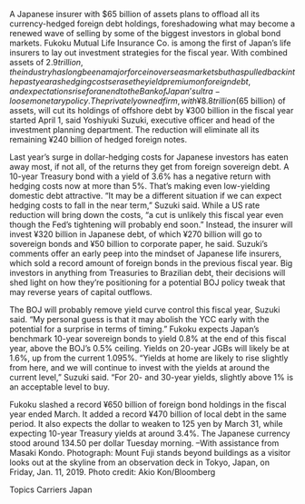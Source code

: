 A Japanese insurer with $65 billion of assets plans to offload all its currency-hedged foreign debt holdings, foreshadowing what may become a renewed wave of selling by some of the biggest investors in global bond markets.
Fukoku Mutual Life Insurance Co. is among the first of Japan’s life insurers to lay out investment strategies for the fiscal year. With combined assets of $2.9 trillion, the industry has long been a major force in overseas markets but has pulled back in the past year as hedging costs erase the yield premium on foreign debt, and expectations rise for an end to the Bank of Japan’s ultra-loose monetary policy.
The privately owned firm, with ¥8.8 trillion ($65 billion) of assets, will cut its holdings of offshore debt by ¥300 billion in the fiscal year started April 1, said Yoshiyuki Suzuki, executive officer and head of the investment planning department. The reduction will eliminate all its remaining ¥240 billion of hedged foreign notes.

Last year’s surge in dollar-hedging costs for Japanese investors has eaten away most, if not all, of the returns they get from foreign sovereign debt. A 10-year Treasury bond with a yield of 3.6% has a negative return with hedging costs now at more than 5%. That’s making even low-yielding domestic debt attractive.
“It may be a different situation if we can expect hedging costs to fall in the near term,” Suzuki said. While a US rate reduction will bring down the costs, “a cut is unlikely this fiscal year even though the Fed’s tightening will probably end soon.”
Instead, the insurer will invest ¥320 billion in Japanese debt, of which ¥270 billion will go to sovereign bonds and ¥50 billion to corporate paper, he said.
Suzuki’s comments offer an early peep into the mindset of Japanese life insurers, which sold a record amount of foreign bonds in the previous fiscal year. Big investors in anything from Treasuries to Brazilian debt, their decisions will shed light on how they’re positioning for a potential BOJ policy tweak that may reverse years of capital outflows.

The BOJ will probably remove yield curve control this fiscal year, Suzuki said. “My personal guess is that it may abolish the YCC early with the potential for a surprise in terms of timing.”
Fukoku expects Japan’s benchmark 10-year sovereign bonds to yield 0.8% at the end of this fiscal year, above the BOJ’s 0.5% ceiling. Yields on 20-year JGBs will likely be at 1.6%, up from the current 1.095%.
“Yields at home are likely to rise slightly from here, and we will continue to invest with the yields at around the current level,” Suzuki said. “For 20- and 30-year yields, slightly above 1% is an acceptable level to buy.

Fukoku slashed a record ¥650 billion of foreign bond holdings in the fiscal year ended March. It added a record ¥470 billion of local debt in the same period.
It also expects the dollar to weaken to 125 yen by March 31, while expecting 10-year Treasury yields at around 3.4%. The Japanese currency stood around 134.50 per dollar Tuesday morning.
–With assistance from Masaki Kondo.
Photograph: Mount Fuji stands beyond buildings as a visitor looks out at the skyline from an observation deck in Tokyo, Japan, on Friday, Jan. 11, 2019. Photo credit: Akio Kon/Bloomberg

Topics
Carriers
Japan
